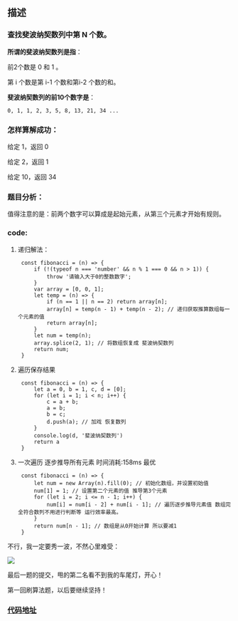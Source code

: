 ## 描述

### 查找斐波纳契数列中第 N 个数。

**所谓的斐波纳契数列是指**：

前2个数是 0 和 1 。

第 i 个数是第 i-1 个数和第i-2 个数的和。

**斐波纳契数列的前10个数字是**：

    0, 1, 1, 2, 3, 5, 8, 13, 21, 34 ...

### 怎样算解成功：

给定 1，返回 0

给定 2，返回 1

给定 10，返回 34

### 题目分析：

值得注意的是：前两个数字可以算成是起始元素，从第三个元素才开始有规则。

### code:

1. 递归解法：

        const fibonacci = (n) => {
            if (!(typeof n === 'number' && n % 1 === 0 && n > 1)) {
                throw '请输入大于0的整数数字';
            }
            var array = [0, 0, 1];
            let temp = (n) => {
                if (n == 1 || n == 2) return array[n];
                array[n] = temp(n - 1) + temp(n - 2); // 递归获取推算数组每一个元素的值
                return array[n];
            }
            let num = temp(n);
            array.splice(2, 1); // 将数组恢复成 斐波纳契数列
            return num;
        }

2. 遍历保存结果

        const fibonacci = (n) => {
            let a = 0, b = 1, c, d = [0];
            for (let i = 1; i < n; i++) {
                c = a + b;
                a = b;
                b = c;
                d.push(a); // 加戏 恢复数列
            }
            console.log(d, '斐波纳契数列')
            return a
        }

3. 一次遍历 逐步推导所有元素 时间消耗:158ms 最优

        const fibonacci = (n) => {
            let num = new Array(n).fill(0); // 初始化数组，并设置初始值
            num[1] = 1; // 设置第二个元素的值 推导第3个元素
            for (let i = 2; i <= n - 1; i++) {
                num[i] = num[i - 2] + num[i - 1]; // 遍历逐步推导元素值 数组完全符合数列不用进行判断等 运行效率最高。
            }
            return num[n - 1]; // 数组是从0开始计算 所以要减1
        }


不行，我一定要秀一波，不然心里难受：

![](https://user-gold-cdn.xitu.io/2018/8/5/1650894f0e88c323?w=3002&h=1766&f=jpeg&s=383340)

最后一题的提交，甩的第二名看不到我的车尾灯，开心！

第一回刷算法题，以后要继续坚持！

### [代码地址](https://github.com/OBKoro1/Brush_algorithm/blob/master/codeSource/FibonacciSequence.html)